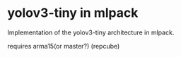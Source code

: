 # yolov3-tiny in mlpack

Implementation of the yolov3-tiny architecture in mlpack.

requires arma15(or master?) (repcube)

 <!-- @article{DBLP:journals/corr/abs-1804-02767,
    author       = {Joseph Redmon and Ali Farhadi},
    title        = {YOLOv3: An Incremental Improvement},
    journal      = {CoRR},
    volume       = {abs/1804.02767},
    year         = {2018},
    url          = {http://arxiv.org/abs/1804.02767},
    eprinttype    = {arXiv},
    eprint       = {1804.02767},
    timestamp    = {Mon, 13 Aug 2018 16:48:24 +0200},
    biburl       = {https://dblp.org/rec/journals/corr/abs-1804-02767.bib},
    bibsource    = {dblp computer science bibliography, https://dblp.org} -->
